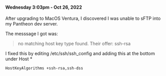 #### Wednesday 3:03pm - Oct 26, 2022

After upgrading to MacOS Ventura, I discovered I was unable to sFTP into my Pantheon dev server.

The messsage I got was: 
>no matching host key type found. Their offer: ssh-rsa

I fixed this by editing /etc/ssh/ssh_config and adding this at the bottom under Host *

`HostKeyAlgorithms +ssh-rsa,ssh-dss`
